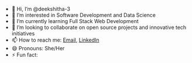 - 👋 Hi, I’m @deekshitha-3
- 👀 I’m interested in Software Development and Data Science
- 🌱 I’m currently learning Full Stack Web Development
- 💞️ I’m looking to collaborate on open source projects and innovative tech initiatives
- 📫 How to reach me: [Email](mailto:deekshitha1325@example.com), [LinkedIn](https://www.linkedin.com/in/deekshitha-m-b02649254)
- 😄 Pronouns: She/Her
- ⚡ Fun fact: 

<!---
deekshitha-3/deekshitha-3 is a ✨ special ✨ repository because its `README.md` (this file) appears on your GitHub profile.
You can click the Preview link to take a look at your changes.
--->
